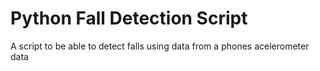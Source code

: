 # Python Fall Detection Script 

A script to be able to detect falls using data from a phones acelerometer data 